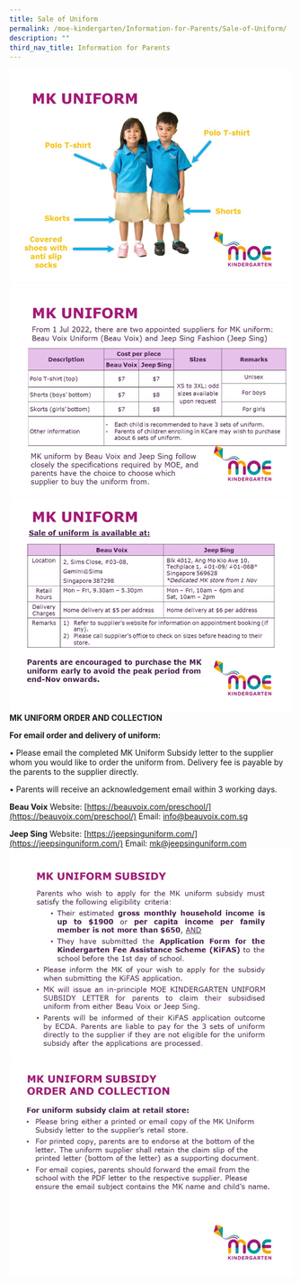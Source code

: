 ```yaml
---
title: Sale of Uniform
permalink: /moe-kindergarten/Information-for-Parents/Sale-of-Uniform/
description: ""
third_nav_title: Information for Parents
---
```

![](/images/MK/Uniform/MK%20Uniform%20(1).jpg)
![](/images/MK/Uniform/MK%20Uniform%20(2).jpg)
![](/images/MK/Uniform/MK%20Uniform%20(3a).jpg)
**MK UNIFORM ORDER AND COLLECTION**

**For email order and delivery of uniform:**

• Please email the completed MK Uniform Subsidy letter to the supplier whom you would like to order the uniform from. Delivery fee is payable by the parents to the supplier directly.

• Parents will receive an acknowledgement email within 3 working days.

**Beau Voix** 
Website: [https://beauvoix.com/preschool/](https://beauvoix.com/preschool/) Email: info@beauvoix.com.sg

**Jeep Sing** 
Website: [https://jeepsinguniform.com/](https://jeepsinguniform.com/) Email: mk@jeepsinguniform.com
![](/images/MK/Uniform/MK%20Uniform%20(4).jpg)
![](/images/MK/Uniform/MK%20Uniform%20(6).jpg)